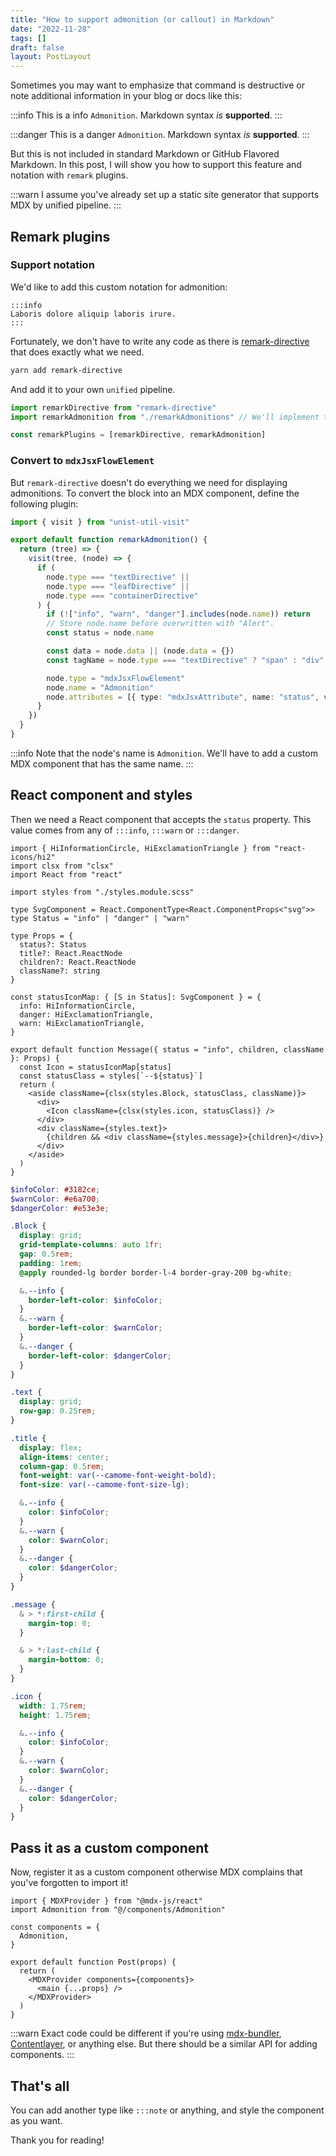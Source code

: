 ```yaml
---
title: "How to support admonition (or callout) in Markdown"
date: "2022-11-28"
tags: []
draft: false
layout: PostLayout
---
```


Sometimes you may want to emphasize that command is destructive or note additional information in your blog or docs like this:

:::info
This is a info `Admonition`. Markdown syntax _is_ **supported**.
:::

:::danger
This is a danger `Admonition`. Markdown syntax _is_ **supported**.
:::

But this is not included in standard Markdown or GitHub Flavored Markdown. In this post, I will show you how to support this feature and notation with `remark` plugins.

:::warn
I assume you've already set up a static site generator that supports MDX by unified pipeline.
:::

## Remark plugins

### Support notation

We'd like to add this custom notation for admonition:

```
:::info
Laboris dolore aliquip laboris irure.
:::
```

Fortunately, we don't have to write any code as there is [remark-directive](https://github.com/remarkjs/remark-directive) that does exactly what we need.

```bash
yarn add remark-directive
```

And add it to your own `unified` pipeline.

```ts
import remarkDirective from "remark-directive"
import remarkAdmonition from "./remarkAdmonitions" // We'll implement this next

const remarkPlugins = [remarkDirective, remarkAdmonition]
```

### Convert to `mdxJsxFlowElement`

But `remark-directive` doesn't do everything we need for displaying admonitions. To convert the block into an MDX component, define the following plugin:

```ts
import { visit } from "unist-util-visit"

export default function remarkAdmonition() {
  return (tree) => {
    visit(tree, (node) => {
      if (
        node.type === "textDirective" ||
        node.type === "leafDirective" ||
        node.type === "containerDirective"
      ) {
        if (!["info", "warn", "danger"].includes(node.name)) return
        // Store node.name before overwritten with "Alert".
        const status = node.name

        const data = node.data || (node.data = {})
        const tagName = node.type === "textDirective" ? "span" : "div"

        node.type = "mdxJsxFlowElement"
        node.name = "Admonition"
        node.attributes = [{ type: "mdxJsxAttribute", name: "status", value: status }]
      }
    })
  }
}
```

:::info
Note that the node's name is `Admonition`. We'll have to add a custom MDX component that has the same name.
:::

## React component and styles

Then we need a React component that accepts the `status` property. This value comes from any of `:::info`, `:::warn` or `:::danger`.

```tsx
import { HiInformationCircle, HiExclamationTriangle } from "react-icons/hi2"
import clsx from "clsx"
import React from "react"

import styles from "./styles.module.scss"

type SvgComponent = React.ComponentType<React.ComponentProps<"svg">>
type Status = "info" | "danger" | "warn"

type Props = {
  status?: Status
  title?: React.ReactNode
  children?: React.ReactNode
  className?: string
}

const statusIconMap: { [S in Status]: SvgComponent } = {
  info: HiInformationCircle,
  danger: HiExclamationTriangle,
  warn: HiExclamationTriangle,
}

export default function Message({ status = "info", children, className }: Props) {
  const Icon = statusIconMap[status]
  const statusClass = styles[`--${status}`]
  return (
    <aside className={clsx(styles.Block, statusClass, className)}>
      <div>
        <Icon className={clsx(styles.icon, statusClass)} />
      </div>
      <div className={styles.text}>
        {children && <div className={styles.message}>{children}</div>}
      </div>
    </aside>
  )
}
```

```scss
$infoColor: #3182ce;
$warnColor: #e6a700;
$dangerColor: #e53e3e;

.Block {
  display: grid;
  grid-template-columns: auto 1fr;
  gap: 0.5rem;
  padding: 1rem;
  @apply rounded-lg border border-l-4 border-gray-200 bg-white;

  &.--info {
    border-left-color: $infoColor;
  }
  &.--warn {
    border-left-color: $warnColor;
  }
  &.--danger {
    border-left-color: $dangerColor;
  }
}

.text {
  display: grid;
  row-gap: 0.25rem;
}

.title {
  display: flex;
  align-items: center;
  column-gap: 0.5rem;
  font-weight: var(--camome-font-weight-bold);
  font-size: var(--camome-font-size-lg);

  &.--info {
    color: $infoColor;
  }
  &.--warn {
    color: $warnColor;
  }
  &.--danger {
    color: $dangerColor;
  }
}

.message {
  & > *:first-child {
    margin-top: 0;
  }

  & > *:last-child {
    margin-bottom: 0;
  }
}

.icon {
  width: 1.75rem;
  height: 1.75rem;

  &.--info {
    color: $infoColor;
  }
  &.--warn {
    color: $warnColor;
  }
  &.--danger {
    color: $dangerColor;
  }
}
```

## Pass it as a custom component

Now, register it as a custom component otherwise MDX complains that you've forgotten to import it!

```tsx
import { MDXProvider } from "@mdx-js/react"
import Admonition from "@/components/Admonition"

const components = {
  Admonition,
}

export default function Post(props) {
  return (
    <MDXProvider components={components}>
      <main {...props} />
    </MDXProvider>
  )
}
```

:::warn
Exact code could be different if you're using [mdx-bundler](https://github.com/kentcdodds/mdx-bundler), [Contentlayer](https://www.contentlayer.dev/), or anything else. But there should be a similar API for adding components.
:::

## That's all

You can add another type like `:::note` or anything, and style the component as you want.

Thank you for reading!
